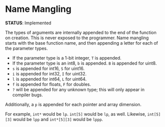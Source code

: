 # Name Mangling
**STATUS**: Implemented

The types of arguments are internally appended to the end of the function on creation. This is never exposed to the programmer. Name mangling starts with the base function name, and then appending a letter for each of the parameter types.

- If the parameter type is a 1-bit integer, `T` is appended.
- If the parameter type is an int8, `b` is appended. `B` is appended for uint8.
- `s` is appended for int16, `S` for uint16.
- `i` is appended for int32, `I` for uint32.
- `l` is appended for int64, `L` for uint64.
- `f` is appended for floats, `F` for doubles.
- `?` will be appended for any unknown type; this will only appear in compiler bugs.

Additionally, a `p` is appended for each pointer and array dimension. 

For example, `int*` would be `lp`. `int[5]` would be `lp`, as well. Likewise, `int[5][3]` would be `lpp` and `int*[5][3]` would be `lppp`. 
